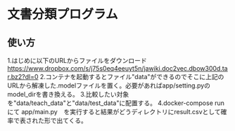 # 文書分類プログラム

## 使い方
1.はじめに以下のURLからファイルをダウンロード
https://www.dropbox.com/s/j75s0eq4eeuyt5n/jawiki.doc2vec.dbow300d.tar.bz2?dl=0
2.コンテナを起動するとファイル"data"ができるのでそこに上記のURLから解凍した.modelファイルを置く。必要があればapp/setting.pyのmodel_dirを書き換える。
3.比較したい対象を"data/teach_data"と"data/test_data"に配置する。
4.docker-compose run にて app/main.py　を実行すると結果がどうディレクトリにresult.csvとして確率で表された形で出てくる。